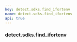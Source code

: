 ```yaml
---
key: detect.sdks.find_ifortenv
name: detect.sdks.find_ifortenv
api: true
---
```


### detect.sdks.find_ifortenv
